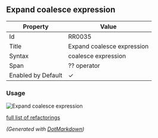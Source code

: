 ## Expand coalesce expression

| Property           | Value                      |
| ------------------ | -------------------------- |
| Id                 | RR0035                     |
| Title              | Expand coalesce expression |
| Syntax             | coalesce expression        |
| Span               | ?? operator                |
| Enabled by Default | &#x2713;                   |

### Usage

![Expand coalesce expression](../../images/refactorings/ExpandCoalesceExpression.png)

[full list of refactorings](Refactorings.md)

*\(Generated with [DotMarkdown](http://github.com/JosefPihrt/DotMarkdown)\)*